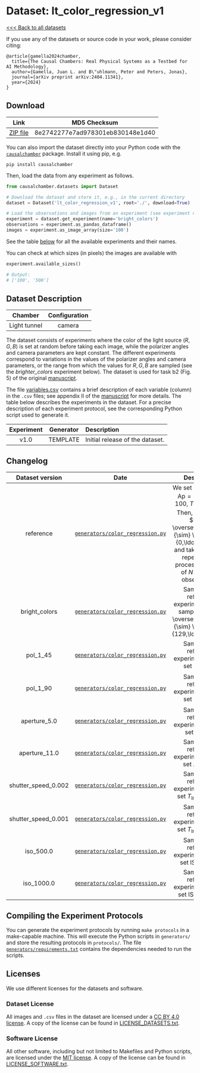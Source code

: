 # Dataset: lt\_color\_regression\_v1

[<<< Back to all datasets](https://github.com/juangamella/causal-chamber)

If you use any of the datasets or source code in your work, please consider citing:

```
@article{gamella2024chamber,
  title={The Causal Chambers: Real Physical Systems as a Testbed for AI Methodology},
  author={Gamella, Juan L. and B\"uhlmann, Peter and Peters, Jonas},
  journal={arXiv preprint arXiv:2404.11341},
  year={2024}
}
```

## Download

| Link     | MD5 Checksum                     |
|:--------:|:--------------------------------:|
| [ZIP file](TEMPLATE) | 8e2742277e7ad978301eb830148e1d40 |

You can also import the dataset directly into your Python code with the [`causalchamber`](https://pypi.org/project/causalchamber/) package. Install it using pip, e.g.

```
pip install causalchamber
```

Then, load the data from any experiment as follows.

```python
from causalchamber.datasets import Dataset

# Download the dataset and store it, e.g., in the current directory
dataset = Dataset('lt_color_regression_v1', root='./', download=True)

# Load the observations and images from an experiment (see experiment names below)
experiment = dataset.get_experiment(name='bright_colors')
observations = experiment.as_pandas_dataframe()
images = experiment.as_image_array(size='100')
```

See the table [below](#dataset-description) for all the available experiments and their names.

You can check at which sizes (in pixels) the images are available with

```python
experiment.available_sizes()

# Output:
# ['100', '500']
```

## Dataset Description

| Chamber      | Configuration |
|:------------:|:-------------:|
| Light tunnel | camera        |

The dataset consists of experiments where the color of the light source ($R,G,B$) is set at random before taking each image, while the polarizer angles and camera parameters are kept constant. The different experiments correspond to variations in the values of the polarizer angles and camera parameters, or the range from which the values for $R,G,B$ are sampled (see the *brighter\_colors* experiment below). The dataset is used for task b2 (Fig. 5) of the original [manuscript](https://arxiv.org/pdf/2404.11341.pdf).

The file [variables.csv](variables.csv) contains a brief description of each variable (column) in the `.csv` files; see appendix II of the [manuscript](https://arxiv.org/pdf/2404.11341.pdf) for more details. The table below describes the experiments in the dataset. For a precise description of each experiment protocol, see the corresponding Python script used to generate it.

| Experiment | Generator | Description |
|:----------------------:|:---------:|:------------|
| v1.0            | TEMPLATE | Initial release of the dataset. |

## Changelog

| Dataset version | Date       | Description                     |
|:---------------:|:----------:|:-------------------------------:|
| reference | [`generators/color_regression.py`](generators/color_regression.py) | We set $\theta_1=\theta_2=0$, $\text{Ap}=1.8$, $\text{ISO}=100$, $T_\text{Im}=1/200$. Then, we sample $R, G, B \overset{\text{i.i.d.}}{\sim} \text{Unif}(\\{0,\ldots,128\\})$ and take an image, repeating the process for a total of $N=10000$ observations. |
| bright_colors | [`generators/color_regression.py`](generators/color_regression.py) | Same as the reference experiment, but we sample $R, G, B \overset{\text{i.i.d.}}{\sim} \text{Unif}(\\{129,\ldots,255\\})$ |
| pol_1_45 | [`generators/color_regression.py`](generators/color_regression.py) | Same as the reference experiment, but we set $\theta_1 = 45$. |
| pol_1_90 | [`generators/color_regression.py`](generators/color_regression.py) | Same as the reference experiment, but we set $\theta_1 = 90$. |
| aperture_5.0 | [`generators/color_regression.py`](generators/color_regression.py) | Same as the reference experiment, but we set $\text{Ap}=5$. |
| aperture_11.0 | [`generators/color_regression.py`](generators/color_regression.py) | Same as the reference experiment, but we set $\text{Ap}=11$. |
| shutter_speed_0.002 | [`generators/color_regression.py`](generators/color_regression.py) | Same as the reference experiment, but we set $T_\text{Im}=1/500$. |
| shutter_speed_0.001 | [`generators/color_regression.py`](generators/color_regression.py) | Same as the reference experiment, but we set $T_\text{Im}=1/100$. |
| iso_500.0 | [`generators/color_regression.py`](generators/color_regression.py) | Same as the reference experiment, but we set $\text{ISO}=500$. |
| iso_1000.0 | [`generators/color_regression.py`](generators/color_regression.py) | Same as the reference experiment, but we set $\text{ISO}=1000$. |

## Compiling the Experiment Protocols

You can generate the experiment protocols by running `make protocols` in a make-capable machine. This will execute the Python scripts in `generators/` and store the resulting protocols in `protocols/`. The file [`generators/requirements.txt`](generators/requirements.txt) contains the dependencies needed to run the scripts.


## Licenses

We use different licenses for the datasets and software.

### Dataset License

All images and `.csv` files in the dataset are licensed under a [CC BY 4.0 license](https://creativecommons.org/licenses/by/4.0/). A copy of the license can be found in [LICENSE_DATASETS.txt](LICENSE_DATASETS.txt).

### Software License

All other software, including but not limited to Makefiles and Python scripts, are licensed under the [MIT license](https://opensource.org/license/mit/). A copy of the license can be found in [LICENSE_SOFTWARE.txt](LICENSE_SOFTWARE.txt).

